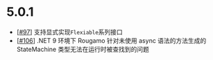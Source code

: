 # 5.0.1

- [[#97](https://github.com/inversionhourglass/Rougamo/issues/97)] 支持显式实现`Flexiable`系列接口
- [[#106](https://github.com/inversionhourglass/Rougamo/issues/106)] .NET 9 环境下 Rougamo 针对未使用 async 语法的方法生成的 StateMachine 类型无法在运行时被查找到的问题